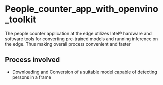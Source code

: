 # People_counter_app_with_openvino_toolkit

The people counter application at the edge utilizes Intel® hardware and software tools for converting pre-trained models and running inference on the edge. Thus making overall process convenient and faster

## Process involved

* Downloading and Conversion of a suitable model capable of detecting persons in a frame
